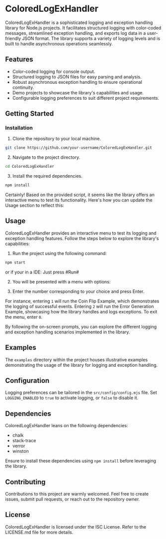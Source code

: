 # ColoredLogExHandler

ColoredLogExHandler is a sophisticated logging and exception handling library for Node.js projects. It facilitates structured logging with color-coded messages, streamlined exception handling, and exports log data in a user-friendly JSON format. The library supports a variety of logging levels and is built to handle asynchronous operations seamlessly.

## Features
- Color-coded logging for console output.
- Structured logging to JSON files for easy parsing and analysis.
- Robust asynchronous exception handling to ensure operational continuity.
- Demo projects to showcase the library's capabilities and usage.
- Configurable logging preferences to suit different project requirements.

## Getting Started

### Installation
1. Clone the repository to your local machine.
```bash
git clone https://github.com/your-username/ColoredLogExHandler.git
```
2. Navigate to the project directory.
```bash
cd ColoredLogExHandler
```
3. Install the required dependencies.
```bash
npm install
```

Certainly! Based on the provided script, it seems like the library offers an interactive menu to test its functionality. Here's how you can update the Usage section to reflect this:

## Usage
ColoredLogExHandler provides an interactive menu to test its logging and exception handling features. Follow the steps below to explore the library's capabilities:

1. Run the project using the following command:
```bash
npm start
```

or if your in a IDE: Just press #Run#

2. You will be presented with a menu with options:

3. Enter the number corresponding to your choice and press Enter.

For instance, entering `1` will run the Coin Flip Example, which demonstrates the logging of successful events. Entering `2` will run the Error Generation Example, showcasing how the library handles and logs exceptions. To exit the menu, enter `0`.


By following the on-screen prompts, you can explore the different logging and exception handling scenarios implemented in the library.

## Examples
The `examples` directory within the project houses illustrative examples demonstrating the usage of the library for logging and exception handling.

## Configuration
Logging preferences can be tailored in the `src/config/config.mjs` file. Set `LOGGING_ENABLED` to `true` to activate logging, or `false` to disable it.

## Dependencies
ColoredLogExHandler leans on the following dependencies:
- chalk
- stack-trace
- verror
- winston

Ensure to install these dependencies using `npm install` before leveraging the library.

## Contributing
Contributions to this project are warmly welcomed. Feel free to create issues, submit pull requests, or reach out to the repository owner.

## License
ColoredLogExHandler is licensed under the ISC License. Refer to the LICENSE.md file for more details.